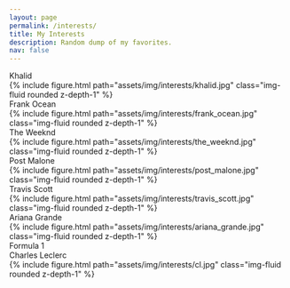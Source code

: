 ```yaml
---
layout: page
permalink: /interests/
title: My Interests
description: Random dump of my favorites.
nav: false
---
```



<div class="row">
    <div class="col-sm-3 mt-3 mt-md-0">
        Khalid
    </div>
    <div class="col-sm-3 mt-3 mt-md-0">
        {% include figure.html path="assets/img/interests/khalid.jpg" class="img-fluid rounded z-depth-1" %}
    </div>
    <div class="col-sm-3 mt-3 mt-md-0">
        Frank Ocean
    </div>
    <div class="col-sm-3 mt-3 mt-md-0">
        {% include figure.html path="assets/img/interests/frank_ocean.jpg" class="img-fluid rounded z-depth-1" %}
    </div>
</div>

<div class="row">
    <div class="col-sm-3 mt-3 mt-md-0">
        The Weeknd
    </div>
    <div class="col-sm-3 mt-3 mt-md-0">
        {% include figure.html path="assets/img/interests/the_weeknd.jpg" class="img-fluid rounded z-depth-1" %}
    </div>
    <div class="col-sm-3 mt-3 mt-md-0">
        Post Malone
    </div>
    <div class="col-sm-3 mt-3 mt-md-0">
        {% include figure.html path="assets/img/interests/post_malone.jpg" class="img-fluid rounded z-depth-1" %}
    </div>
</div>

<div class="row">
    <div class="col-sm-3 mt-3 mt-md-0">
        Travis Scott
    </div>
    <div class="col-sm-3 mt-3 mt-md-0">
        {% include figure.html path="assets/img/interests/travis_scott.jpg" class="img-fluid rounded z-depth-1" %}
    </div>
    <div class="col-sm-3 mt-3 mt-md-0">
        Ariana Grande
    </div>
    <div class="col-sm-3 mt-3 mt-md-0">
        {% include figure.html path="assets/img/interests/ariana_grande.jpg" class="img-fluid rounded z-depth-1" %}
    </div>
</div>

<div class="row">
    <div class="col-sm-4 mt-3 mt-md-0">
        Formula 1
    </div>
    <div class="col-sm-4 mt-3 mt-md-0">
        Charles Leclerc
    </div>
    <div class="col-sm-3 mt-3 mt-md-0">
        {% include figure.html path="assets/img/interests/cl.jpg" class="img-fluid rounded z-depth-1" %}
    </div>
</div>